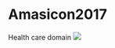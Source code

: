 # Amasicon2017
Health care domain 
[<img src="http://www.google.com.au/images/nav_logo7.png">](http://google.com.au/)

